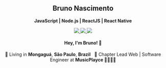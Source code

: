 <h2 align="center">
  Bruno Nascimento
</h2>

<p align="center">
  <b>JavaScript | Node.js | ReactJS | React Native</b>
</p>

<p align="center">
  <a
    href="https://www.linkedin.com/in/brunonascdev/" 
    alt="LinkedIn"
    target="blank"
  >
    <img src="https://img.shields.io/badge/-LinkedIn-584153?style=for-the-badge&logo=Linkedin&logoColor=white" />
  </a>
  <a
    href="https://github.com/Brunonascdev"
    alt="GitHub"
    target="blank"
  >
    <img src="https://img.shields.io/badge/-GitHub-584153?style=for-the-badge&logo=Github&logoColor=white" />
  </a>
  <a
    href="https://gitlab.com/Brunonascdev"
    alt="GitLab"
    target="blank"
  >
    <img src="https://img.shields.io/badge/-GitLab-584153?style=for-the-badge&logo=Gitlab&logoColor=white" />
  </a>
</p>

<h4 align="center">
  Hey, I'm Bruno! 👋
</h4>
<p align="center">
  📌 Living in <b>Mongaguá</b>, <b>São Paulo</b>, <b>Brazil</b> &nbsp; 💼 Chapter Lead Web | Software Engineer at <b>MusicPlayce 👨🏻‍💻🎵</b>
</p>
